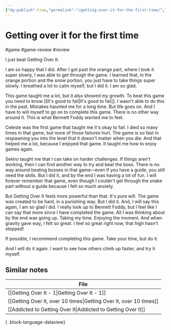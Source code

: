 ```yaml
---
{"dg-publish":true,"permalink":"/getting-over-it-for-the-first-time/","created":"2024-01-15T23:34:09.805+09:00","updated":"2024-01-15T23:49:11.769+09:00"}
---
```


# Getting over it for the first time

#game #game-review #review

I just beat Getting Over It.

I am so happy that I did. After I got past the orange part, where I took it super slowly, I was able to get through the game. I learned that, in the orange portion and the snow portion, you just have to take things super slowly. I breathed a lot to calm myself, but I did it. I am so glad.

This game taught me a lot, but it also showed my growth. To beat this game you need to know [[It's good to fail\|It's good to fail]]. I wasn't able to do this in the past. Mistakes haunted me for a long time. But life goes on. And I have to will myself to go on to complete this game. There is no other way around it. This is what Bennett Foddy wanted me to feel.

Celeste was the first game that taught me it's okay to fail. I died so many times in that game, but none of those failures hurt. The game is so fast in respawning you into the level that it doesn't matter when you die. And that helped me a lot, because I enjoyed that game. It taught me how to enjoy games again.

Sekiro taught me that I can take on harder challenges. If things aren't working, then I can find another way to try and beat the boss. There is no way around beating bosses in that game—even if you have a guide, you still need the skills. But I did it, and by the end I was having a lot of fun. I will forever remember that game, even though I couldn't get through the snake part without a guide because I felt so much anxiety.

But Getting Over It feels more powerful than that. It's pure will. The game was created to be hard, in a punishing way. But I did it. And, I will say this again, I am so glad I did. I really look up to Bennett Foddy, but I feel like I can say that more since I have completed the game. All I was thinking about by the end was going up. Taking my time. Enjoying the moment. And when gravity gave way, I felt so great. I feel so great right now, that high hasn't stopped!

If possible, I recommend completing this game. Take your time, but do it.

And I will do it again. I want to see how others climb up faster, and try it myself.

## Similar notes

| File                                                                  |
| --------------------------------------------------------------------- |
| [[Getting Over It - 1\|Getting Over It - 1]]                       |
| [[Getting Over It, over 10 times\|Getting Over It, over 10 times]] |
| [[Addicted to Getting Over It\|Addicted to Getting Over It]]       |

{ .block-language-dataview}
